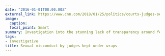 ```yaml
---
date: "2016-01-01T00:00:00Z"
external_link: https://www.cnn.com/2018/01/25/politics/courts-judges-sexual-harassment/index.html
image:
  caption: 
  focal_point: Smart
summary: Investigation into the stunning lack of transparency around federal judges' misconduct
tags:
- Investigative
title: Sexual misconduct by judges kept under wraps
---
```

